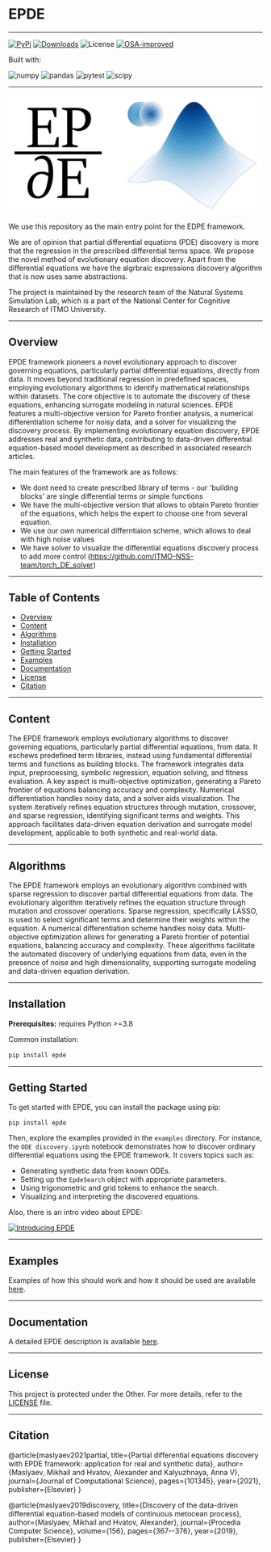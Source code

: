 # EPDE

---

[![PyPi](https://badge.fury.io/py/epde.svg)](https://badge.fury.io/py/epde)
[![Downloads](https://static.pepy.tech/badge/epde)](https://pepy.tech/project/epde)
![License](https://img.shields.io/github/license/ITMO-NSS-team/EPDE?style=flat&logo=opensourceinitiative&logoColor=white&color=blue)
[![OSA-improved](https://img.shields.io/badge/improved%20by-OSA-yellow)](https://github.com/aimclub/OSA)

Built with:

![numpy](https://img.shields.io/badge/NumPy-013243.svg?style={0}&logo=NumPy&logoColor=white)
![pandas](https://img.shields.io/badge/pandas-150458.svg?style={0}&logo=pandas&logoColor=white)
![pytest](https://img.shields.io/badge/Pytest-0A9EDC.svg?style={0}&logo=Pytest&logoColor=white)
![scipy](https://img.shields.io/badge/SciPy-8CAAE6.svg?style={0}&logo=SciPy&logoColor=white)

---

[![Logo of EPDE framework](docs/epde_logo.png)](docs/epde_logo.png)

We use this repository as the main entry point for the EDPE framework.

We are of opinion that partial differential equations (PDE) discovery is more that the regression in the prescribed differential terms space. We propose the novel method of evolutionary equation discovery. Apart from the differential equations we have the algrbraic expressions discovery algorithm that is now uses same abstractions.

The project is maintained by the research team of the Natural Systems Simulation Lab, which is a part of the National Center for Cognitive Research of ITMO University.

---

## Overview

EPDE framework pioneers a novel evolutionary approach to discover governing equations, particularly partial differential equations, directly from data. It moves beyond traditional regression in predefined spaces, employing evolutionary algorithms to identify mathematical relationships within datasets. The core objective is to automate the discovery of these equations, enhancing surrogate modeling in natural sciences. EPDE features a multi-objective version for Pareto frontier analysis, a numerical differentiation scheme for noisy data, and a solver for visualizing the discovery process. By implementing evolutionary equation discovery, EPDE addresses real and synthetic data, contributing to data-driven differential equation-based model development as described in associated research articles.

The main features of the framework are as follows:

- We dont need to create prescribed library of terms - our 'building blocks' are single differential terms or simple functions
- We have the multi-objective version that allows to obtain Pareto frontier of the equations, which helps the expert to choose one from several equation. 
- We use our own numerical differntiaion scheme, which allows to deal with high noise values
- We have solver to visualize the differential equations discovery process to add more control (https://github.com/ITMO-NSS-team/torch_DE_solver)

---

## Table of Contents

- [Overview](#overview)
- [Content](#content)
- [Algorithms](#algorithms)
- [Installation](#installation)
- [Getting Started](#getting-started)
- [Examples](#examples)
- [Documentation](#documentation)
- [License](#license)
- [Citation](#citation)

---

## Content

The EPDE framework employs evolutionary algorithms to discover governing equations, particularly partial differential equations, from data. It eschews predefined term libraries, instead using fundamental differential terms and functions as building blocks. The framework integrates data input, preprocessing, symbolic regression, equation solving, and fitness evaluation. A key aspect is multi-objective optimization, generating a Pareto frontier of equations balancing accuracy and complexity. Numerical differentiation handles noisy data, and a solver aids visualization. The system iteratively refines equation structures through mutation, crossover, and sparse regression, identifying significant terms and weights. This approach facilitates data-driven equation derivation and surrogate model development, applicable to both synthetic and real-world data.

---

## Algorithms

The EPDE framework employs an evolutionary algorithm combined with sparse regression to discover partial differential equations from data. The evolutionary algorithm iteratively refines the equation structure through mutation and crossover operations. Sparse regression, specifically LASSO, is used to select significant terms and determine their weights within the equation. A numerical differentiation scheme handles noisy data. Multi-objective optimization allows for generating a Pareto frontier of potential equations, balancing accuracy and complexity. These algorithms facilitate the automated discovery of underlying equations from data, even in the presence of noise and high dimensionality, supporting surrogate modeling and data-driven equation derivation.

---

## Installation

**Prerequisites:** requires Python >=3.8

Common installation:

```sh
pip install epde
```

---

## Getting Started

To get started with EPDE, you can install the package using pip:

```
pip install epde
```

Then, explore the examples provided in the `examples` directory. For instance, the `ODE discovery.ipynb` notebook demonstrates how to discover ordinary differential equations using the EPDE framework. It covers topics such as:

- Generating synthetic data from known ODEs.
- Setting up the `EpdeSearch` object with appropriate parameters.
- Using trigonometric and grid tokens to enhance the search.
- Visualizing and interpreting the discovered equations.

Also, there is an intro video about EPDE:

[![Introducing EPDE](https://res.cloudinary.com/richarddedekind/image/upload/v1623953761/EDPE_front_dsyl9h.png)](https://www.youtube.com/watch?v=BSXGCeuTcdc)

---

## Examples

Examples of how this should work and how it should be used are available [here](https://github.com/ITMO-NSS-team/EPDE/tree/main/examples).

---

## Documentation

A detailed EPDE description is available [here](https://github.com/ITMO-NSS-team/EPDE/tree/main/docs).

---

## License

This project is protected under the Other. For more details, refer to the [LICENSE](https://github.com/ITMO-NSS-team/EPDE/tree/main/LICENSE.txt) file.

---

## Citation

@article{maslyaev2021partial,
  title={Partial differential equations discovery with EPDE framework: application for real and synthetic data},
  author={Maslyaev, Mikhail and Hvatov, Alexander and Kalyuzhnaya, Anna V},
  journal={Journal of Computational Science},
  pages={101345},
  year={2021},
  publisher={Elsevier}
}

@article{maslyaev2019discovery,
  title={Discovery of the data-driven differential equation-based models of continuous metocean process},
  author={Maslyaev, Mikhail and Hvatov, Alexander},
  journal={Procedia Computer Science},
  volume={156},
  pages={367--376},
  year={2019},
  publisher={Elsevier}
}